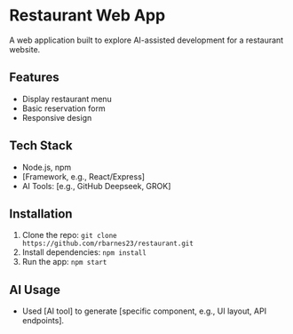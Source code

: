 # Restaurant Web App
A web application built to explore AI-assisted development for a restaurant website.

## Features
- Display restaurant menu
- Basic reservation form
- Responsive design

## Tech Stack
- Node.js, npm
- [Framework, e.g., React/Express]
- AI Tools: [e.g., GitHub Deepseek, GROK]

## Installation
1. Clone the repo: `git clone https://github.com/rbarnes23/restaurant.git`
2. Install dependencies: `npm install`
3. Run the app: `npm start`

## AI Usage
- Used [AI tool] to generate [specific component, e.g., UI layout, API endpoints].
